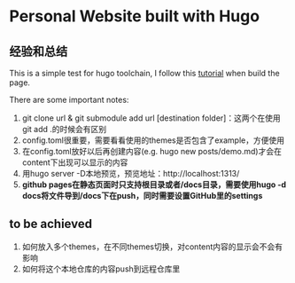 # Personal Website built with Hugo


## 经验和总结
This is a simple test for hugo toolchain, I follow this [tutorial](https://cloud.tencent.com/developer/article/1769218) when build the page.

There are some important notes:
1. git clone url & git submodule add url [destination folder]：这两个在使用git add .的时候会有区别
2. config.toml很重要，需要看看使用的themes是否包含了example，方便使用
3. 在config.toml放好以后再创建内容(e.g. hugo new posts/demo.md)才会在content下出现可以显示的内容
4. 用hugo server -D本地预览，预览地址：http://localhost:1313/ 
5. **github pages在静态页面时只支持根目录或者/docs目录，需要使用hugo -d docs将文件导到/docs下在push，同时需要设置GitHub里的settings**

## to be achieved
1. 如何放入多个themes，在不同themes切换，对content内容的显示会不会有影响
2. 如何将这个本地仓库的内容push到远程仓库里
